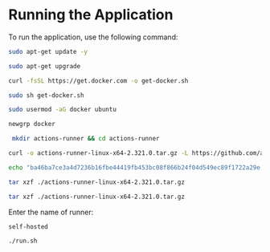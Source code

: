 # Running the Application

To run the application, use the following command:
```bash
sudo apt-get update -y
```
```bash
sudo apt-get upgrade
```
```bash
curl -fsSL https://get.docker.com -o get-docker.sh
```
```bash
sudo sh get-docker.sh
```
```bash
sudo usermod -aG docker ubuntu
```
```bash
newgrp docker
```

```bash
 mkdir actions-runner && cd actions-runner
```
 ```bash
curl -o actions-runner-linux-x64-2.321.0.tar.gz -L https://github.com/actions/runner/releases/download/v2.321.0/actions-runner-linux-x64-2.321.0.tar.gz
```
```bash
echo "ba46ba7ce3a4d7236b16fbe44419fb453bc08f866b24f04d549ec89f1722a29e  actions-runner-linux-x64-2.321.0.tar.gz" | shasum -a 256 -c
```
```bash
tar xzf ./actions-runner-linux-x64-2.321.0.tar.gz
```

```bash
tar xzf ./actions-runner-linux-x64-2.321.0.tar.gz
```

Enter the name of runner: 
```bash
self-hosted
```
```bash
./run.sh
```
